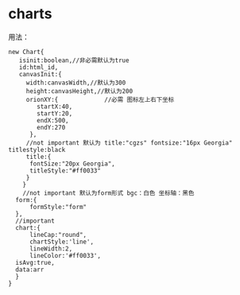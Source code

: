 # charts
用法：

    new Chart{
       isinit:boolean,//非必需默认为true
       id:html_id,
       canvasInit:{
         width:canvasWidth,//默认为300
         height:canvasHeight,//默认为200
         orionXY:{             //必需 图标左上右下坐标
            startX:40,
            startY:20,
            endX:500,
            endY:270
          },
         //not important 默认为 title:"cgzs" fontsize:"16px Georgia" titlestyle:black
         title:{
          fontSize:"20px Georgia",
          titleStyle:"#ff0033"
         }
        }
        //not important 默认为form形式 bgc：白色 坐标轴：黑色
      form:{
          formStyle:"form"
      },
      //important
      chart:{
          lineCap:"round",
          chartStyle:'line',
          lineWidth:2,
          lineColor:'#ff0033',
      isAvg:true,
      data:arr
      }
    }

